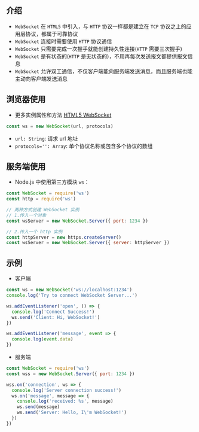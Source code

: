 ## 介绍

+ `WebSocket` 在 `HTML5` 中引入，与 `HTTP` 协议一样都是建立在 `TCP` 协议之上的应用层协议，都属于可靠协议
+ `WebSocket` 连接时需要使用 `HTTP` 协议通信
+ `WebSocket` 只需要完成一次握手就能创建持久性连接(`HTTP` 需要三次握手)
+ `WebSocket` 是有状态的(`HTTP` 是无状态的)，不用再每次发送报文都提供报文信息
+ `WebSocket` 允许双工通信，不仅客户端能向服务端发送消息，而且服务端也能主动向客户端发送消息



## 浏览器使用

+ 更多实例属性和方法 [HTML5 WebSocket](/base/html/html5/websocket)
```js
const ws = new WebSocket(url, protocols)
```
+ `url: String`: 请求 url 地址
+ `protocols='': Array`: 单个协议名称或包含多个协议的数组




## 服务端使用

+ Node.js 中使用第三方模块 `ws`：
```js
const WebSocket = require('ws')
const http = require('ws')

// 两种方式创建 WebSocket 实例
// 1.传入一个对象
const wsServer = new WebSocket.Server({ port: 1234 })

// 2.传入一个 http 实例
const httpServer = new https.createServer()
const wsServer = new WebSocket.Server({ server: httpServer })
```



## 示例

+ 客户端
```js
const ws = new WebSocket('ws://localhost:1234')
console.log('Try to connect WebSocket Server...')

ws.addEventListener('open', () => {
  console.log('Connect Success!')
  ws.send('Client: Hi, WebSocket!')
})

ws.addEventListener('message', event => {
  console.log(event.data)
})
```

+ 服务端
```js
const WebSocket = require('ws')
const wss = new WebSocket.Server({ port: 1234 })

wss.on('connection', ws => {
  console.log('Server connection success!')
  ws.on('message', message => {
    console.log('received: %s', message)
    ws.send(message)
    ws.send('Server: Hello, I\'m WebSocket!')
  })
})
```